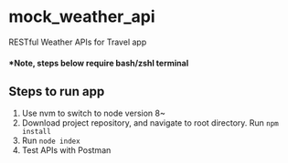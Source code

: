 # mock_weather_api
RESTful Weather APIs for Travel app

#### *Note, steps below require bash/zshl terminal

## Steps to run app
 1. Use nvm to switch to node version 8~
 2. Download project repository, and navigate to root directory. Run `npm install`
 3. Run `node index`
 4. Test APIs with Postman
